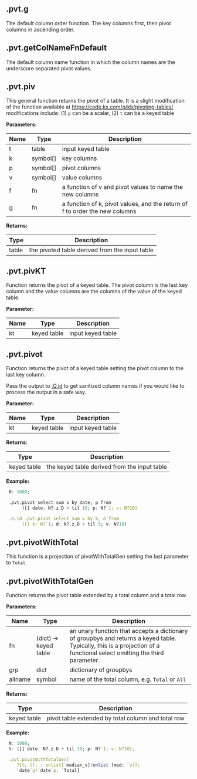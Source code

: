 

## .pvt.g

 The default column order function. The key columns first, then pivot columns in ascending order.

## .pvt.getColNameFnDefault

 The default column name function in which the column names are the underscore separated pivot values.

## .pvt.piv

 This general function returns the pivot of a table.
 It is a slight modification of the function available at https://code.kx.com/q/kb/pivoting-tables/
 modifications include: (1) `p` can be a scalar, (2) `t` can be a keyed table

**Parameters:**

|Name|Type|Description|
|---|---|---|
|t|table|input keyed table|
|k|symbol[]|key columns|
|p|symbol[]|pivot columns|
|v|symbol[]|value columns|
|f|fn|a function of v and pivot values to name the new columns|
|g|fn|a function of k, pivot values, and the return of f to order the new columns|

**Returns:**

|Type|Description|
|---|---|
|table|the pivoted table derived from the input table|

## .pvt.pivKT

 Function returns the pivot of a keyed table. The pivot column is the last key column
 and the value columns are the columns of the value of the keyed table.

**Parameter:**

|Name|Type|Description|
|---|---|---|
|kt|keyed table|input keyed table|

## .pvt.pivot

 Function returns the pivot of a keyed table setting the pivot column to the last key column.

 Pass the output to [.Q.id](https://code.kx.com/q/ref/dotq/#qid-sanitize) to get sanitized column names if you would like to process the output in a safe way.

**Parameter:**

|Name|Type|Description|
|---|---|---|
|kt|keyed table|input keyed table|

**Returns:**

|Type|Description|
|---|---|
|keyed table|the keyed table derived from the input table|

**Example:**

```q
 N: 1000;

 .pvt.pivot select sum v by date, p from
      ([] date: N?.z.D + til 10; p: N?`1; v: N?10)

 .Q.id .pvt.pivot select sum v by k, d from
      ([] k: N?`1; d: N?.z.D + til 5; v: N?10)
```

## .pvt.pivotWithTotal

 This function is a projection of pivotWithTotalGen setting the last parameter to `Total`

## .pvt.pivotWithTotalGen

 Function returns the pivot table extended by a total column and a total row.


**Parameters:**

|Name|Type|Description|
|---|---|---|
|fn|(dict) -> keyed table|an unary function that accepts a dictionary of groupbys and returns a keyed table. Typically, this is a projection of a functional select omitting the third parameter.|
|grp|dict|dictionary of groupbys|
|allname|symbol|name of the total column, e.g. `Total` or `All`|

**Returns:**

|Type|Description|
|---|---|
|keyed table|pivot table extended by total column and total row|

**Example:**

```q
 N: 1000;
 t: ([] date: N?.z.D + til 10; p: N?`1; v: N?10);

 .pvt.pivotWithTotalGen[
    ?[t; (); ; enlist[`median_v]!enlist (med; `v)];
    `date`p!`date`p; `Total]
```
